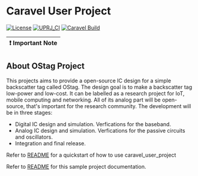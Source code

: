 # Caravel User Project

[![License](https://img.shields.io/badge/License-Apache%202.0-blue.svg)](https://opensource.org/licenses/Apache-2.0) [![UPRJ_CI](https://github.com/efabless/caravel_project_example/actions/workflows/user_project_ci.yml/badge.svg)](https://github.com/efabless/caravel_project_example/actions/workflows/user_project_ci.yml) [![Caravel Build](https://github.com/efabless/caravel_project_example/actions/workflows/caravel_build.yml/badge.svg)](https://github.com/efabless/caravel_project_example/actions/workflows/caravel_build.yml)

| :exclamation: Important Note            |
|-----------------------------------------|

## About OStag Project
This projects aims to provide a open-source IC design for a simple backscatter tag called OStag. The design goal is to make a backscatter tag low-power and low-cost. It can be labelled as a research project for IoT, mobile computing and networking. All of its analog part will be open-source, that's important for the research community. The development will be in three stages:
* Digital IC design and simulation. Verfications for the baseband.
* Analog IC design and simulation. Verfications for the passive circuits and oscillators.
* Integration and final release.

Refer to [README](docs/source/index.rst#section-quickstart) for a quickstart of how to use caravel_user_project

Refer to [README](docs/source/index.rst) for this sample project documentation. 
